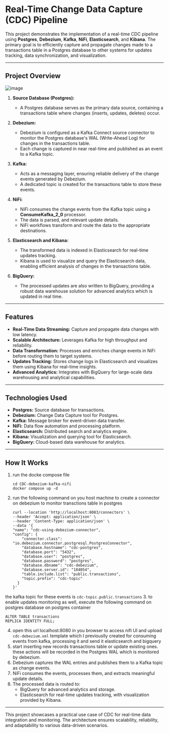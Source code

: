 # Real-Time Change Data Capture (CDC) Pipeline

This project demonstrates the implementation of a real-time CDC pipeline using **Postgres**, **Debezium**, **Kafka**, **NiFi**, **Elasticsearch**, and **Kibana**. The primary goal is to efficiently capture and propagate changes made to a transactions table in a Postgres database to other systems for updates tracking, data synchronization, and visualization.

---

## Project Overview

![image](https://github.com/user-attachments/assets/56cd432b-058a-4528-b943-e5fbea100b7c)


1. **Source Database (Postgres):**  
   - A Postgres database serves as the primary data source, containing a transactions table where changes (inserts, updates, deletes) occur.

2. **Debezium:**  
   - Debezium is configured as a Kafka Connect source connector to monitor the Postgres database's WAL (Write-Ahead Log) for changes in the transactions table.  
   - Each change is captured in near real-time and published as an event to a Kafka topic.

3. **Kafka:**  
   - Acts as a messaging layer, ensuring reliable delivery of the change events generated by Debezium.  
   - A dedicated topic is created for the transactions table to store these events.

4. **NiFi:**  
   - NiFi consumes the change events from the Kafka topic using a **ConsumeKafka_2_0** processor.  
   - The data is parsed, and relevant update details.  
   - NiFi workflows transform and route the data to the appropriate destinations.

5. **Elasticsearch and Kibana:**  
   - The transformed data is indexed in Elasticsearch for real-time updates tracking.  
   - Kibana is used to visualize and query the Elasticsearch data, enabling efficient analysis of changes in the transactions table.

6. **BigQuery:**  
   - The processed updates are also written to BigQuery, providing a robust data warehouse solution for advanced analytics which is updated in real time.

---

## Features

- **Real-Time Data Streaming:** Capture and propagate data changes with low latency.  
- **Scalable Architecture:** Leverages Kafka for high throughput and reliability.  
- **Data Transformation:** Processes and enriches change events in NiFi before routing them to target systems.  
- **Updates Tracking:** Stores change logs in Elasticsearch and visualizes them using Kibana for real-time insights.  
- **Advanced Analytics:** Integrates with BigQuery for large-scale data warehousing and analytical capabilities.  

---

## Technologies Used

- **Postgres:** Source database for transactions.  
- **Debezium:** Change Data Capture tool for Postgres.  
- **Kafka:** Message broker for event-driven data transfer.  
- **NiFi:** Data flow automation and processing platform.  
- **Elasticsearch:** Distributed search and analytics engine.  
- **Kibana:** Visualization and querying tool for Elasticsearch.  
- **BigQuery:** Cloud-based data warehouse for analytics.

---

## How It Works

1. run the docke compose file
   ```
   cd CDC-debezium-kafka-nifi
   docker compose up -d
2. run the following command on you host machine to create a connector on debezium to monitor transctions table in postgres
   ```
   curl --location 'http://localhost:8083/connectors' \
   --header 'Accept: application/json' \
   --header 'Content-Type: application/json' \
   --data '{
   "name": "cdc-using-debezium-connector",
   "config": {
       "connector.class": "io.debezium.connector.postgresql.PostgresConnector",
       "database.hostname": "cdc-postgres",
       "database.port": "5432",
       "database.user": "postgres",
       "database.password": "postgres",
       "database.dbname": "cdc-debezium",
       "database.server.id": "184054",
       "table.include.list": "public.transactions",
       "topic.prefix": "cdc-topic"
     }
   }'  
the kafka topic for these events is `cdc-topic.public.transactions`
3. to enable updates monitoring as well, execute the following command on postgres database on postgres container
   ```
   ALTER TABLE transactions
   REPLICA IDENTITY FULL;
   ```
4. open this url localhost:8080 in you browser to access nifi UI and upload `cdc-debezium.xml` template which I previouslly created for consuming events from kafka, processing it and send it elasticsearch and bigquery 
5. start inserting new records transactions table or update existing ones. these actions will be recorded in the Postgres WAL which is monitored by debezium.  
6. Debezium captures the WAL entries and publishes them to a Kafka topic as change events.  
7. NiFi consumes the events, processes them, and extracts meaningful update details.  
8. The processed data is routed to:  
   - BigQuery for advanced analytics and storage.  
   - Elasticsearch for real-time updates tracking, with visualization provided by Kibana.

---

This project showcases a practical use case of CDC for real-time data integration and monitoring. The architecture ensures scalability, reliability, and adaptability to various data-driven scenarios.
